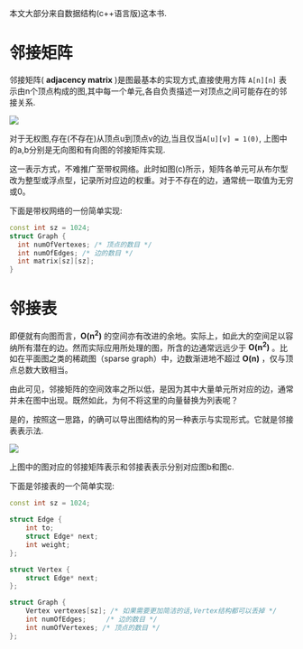 本文大部分来自数据结构(c++语言版)这本书.
# 邻接矩阵

邻接矩阵( **adjacency matrix** )是图最基本的实现方式,直接使用方阵 `A[n][n]` 表示由n个顶点构成的图,其中每一个单元,各自负责描述一对顶点之间可能存在的邻接关系.

![](./pic/adjacency_matrix.jpg)

对于无权图,存在(不存在)从顶点u到顶点v的边,当且仅当`A[u][v] = 1(0)`, 上图中的a,b分别是无向图和有向图的邻接矩阵实现.

这一表示方式，不难推广至带权网络。此时如图(c)所示，矩阵各单元可从布尔型改为整型或浮点型，记录所对应边的权重。对于不存在的边，通常统一取值为无穷或0。

下面是带权网络的一份简单实现:

```cpp
const int sz = 1024;
struct Graph {
  int numOfVertexes; /* 顶点的数目 */
  int numOfEdges; /* 边的数目 */
  int matrix[sz][sz];
}
```

# 邻接表

即便就有向图而言，**O(n<sup>2</sup>)** 的空间亦有改进的余地。实际上，如此大的空间足以容纳所有潜在的边。然而实际应用所处理的图，所含的边通常远远少于 **O(n<sup>2</sup>)** 。比如在平面图之类的稀疏图（sparse graph）中，边数渐进地不超过 **O(n)** ，仅与顶点总数大致相当。

由此可见，邻接矩阵的空间效率之所以低，是因为其中大量单元所对应的边，通常并未在图中出现。既然如此，为何不将这里的向量替换为列表呢？

是的，按照这一思路，的确可以导出图结构的另一种表示与实现形式。它就是邻接表表示法.

![](./pic/adjancency_list.jpg)

上图中的图对应的邻接矩阵表示和邻接表表示分别对应图b和图c.

下面是邻接表的一个简单实现:

```cpp
const int sz = 1024;

struct Edge {
	int to;
	struct Edge* next;
	int weight;
};

struct Vertex {
	struct Edge* next;
};

struct Graph {
	Vertex vertexes[sz]; /* 如果需要更加简洁的话,Vertex结构都可以丢掉 */ 
	int numOfEdges;		/* 边的数目 */
	int numOfVertexes; /* 顶点的数目 */
};
```

